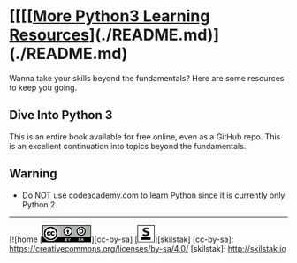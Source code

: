 # [[[[[More Python3 Learning Resources](./README.md)](./README.md)](./README.md)

Wanna take your skills beyond the fundamentals? Here are some
resources to keep you going.

## Dive Into Python 3
This is an entire book available for free online, even as a GitHub
repo. This is an excellent continuation into topics beyond the
fundamentals.

## Warning
* Do NOT use codeacademy.com to learn Python since it is currently
  only Python 2.
 
---
[![home
[![cc-by-sa](/assets/cc-by-sa.png)][cc-by-sa]
[![skilstak](/assets/skilstak-logo-bw.png)][skilstak]
[cc-by-sa]: https://creativecommons.org/licenses/by-sa/4.0/
[skilstak]: http://skilstak.io

